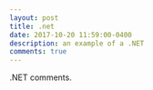 ```yaml
---
layout: post
title: .net
date: 2017-10-20 11:59:00-0400
description: an example of a .NET
comments: true
---
```

.NET comments.
